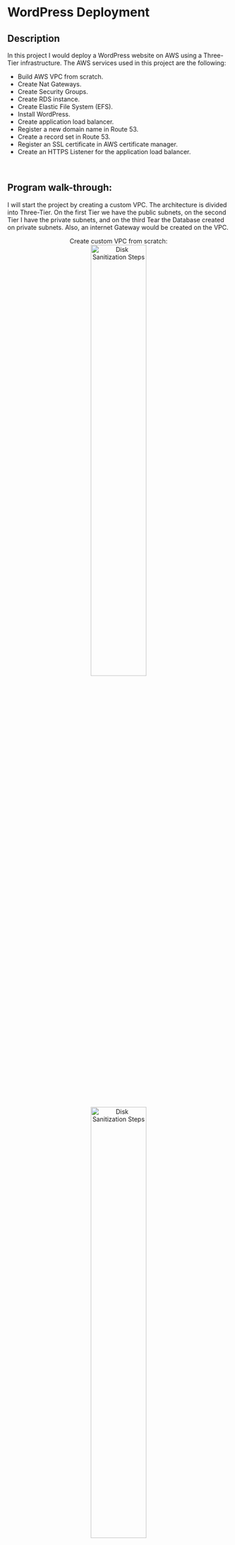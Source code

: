 <h1>WordPress Deployment</h1>

 

<h2>Description</h2>
In this project I would deploy a WordPress website on AWS using a Three-Tier infrastructure. The AWS services used in this project are the following: 

- Build AWS VPC from scratch. 
- Create Nat Gateways. 
- Create Security Groups. 
- Create RDS instance. 
- Create Elastic File System (EFS). 
- Install WordPress. 
- Create application load balancer. 
- Register a new domain name in Route 53. 
- Create a record set in Route 53. 
- Register an SSL certificate in AWS certificate manager. 
- Create an HTTPS Listener for the application load balancer.
<br />


<h2>Program walk-through:</h2>
I will start the project by creating a custom VPC. The architecture is divided into Three-Tier. On the first Tier we have the public subnets, on the second Tier I have the private subnets, and on the third Tear the Database created on private subnets. Also, an internet Gateway would be created on the VPC. 

<p align="center">
Create custom VPC from scratch: <br/>
<img src="https://i.imgur.com/5qTtFDQ.png" height="50%" width="50%" alt="Disk Sanitization Steps"/>
<img src="https://i.imgur.com/zAhSh9E.png" height="50%" width="50%" alt="Disk Sanitization Steps"/>
<img src="https://i.imgur.com/4KfYhYm.png" height="50%" width="50%" alt="Disk Sanitization Steps"/>

<p align="center">
We enabled VPC hostname on the VPC: <br/>

<img src="https://i.imgur.com/bx1ePuf.png" height="50%" width="50%" alt="Disk Sanitization Steps"/>

<p align="center">
Internet Gateway creation: <br/>
<img src="https://i.imgur.com/4vfJCrB.png" height="50%" width="50%" alt="Disk Sanitization Steps"/>

<p align="center">
Internet Gateway is attached to VPC: <br/>
<img src="https://i.imgur.com/Sw8kHhe.png" height="50%" width="50%" alt="Disk Sanitization Steps"/>
<img src="https://i.imgur.com/wPP5Bxc.png" height="50%" width="50%" alt="Disk Sanitization Steps"/>

<p align="center">
Public subnets creation named: Public Subnet AZ1 and Public Subnet AZ2 <br/>
<img src="https://i.imgur.com/jDs8uzf.png" height="50%" width="50%" alt="Disk Sanitization Steps"/>
<img src="https://i.imgur.com/Hmmi6Dj.png" height="50%" width="50%" alt="Disk Sanitization Steps"/>
<img src="https://i.imgur.com/C0gEDBC.png" height="50%" width="50%" alt="Disk Sanitization Steps"/>

<p align="center">
 Public Subnet AZ2: <br/>
<img src="https://i.imgur.com/Hmmi6Dj.png" height="50%" width="50%" alt="Disk Sanitization Steps"/>
<img src="https://i.imgur.com/sQhiAGy.png" height="50%" width="50%" alt="Disk Sanitization Steps"/>


<p align="center">
Enabled Auto-assign IP settings on both AZ1 and AZ2: <br/>
<img src="https://i.imgur.com/WJ5ajlB.png" height="50%" width="50%" alt="Disk Sanitization Steps"/>
<img src="https://i.imgur.com/Glxr7BV.png" height="50%" width="50%" alt="Disk Sanitization Steps"/>

<p align="center">
Creating Route Table named: Public Route Table <br/>

<img src="https://i.imgur.com/xk4wcEx.png" height="50%" width="50%" alt="Disk Sanitization Steps"/>
<img src="https://i.imgur.com/Vg4ZWlj.png" height="50%" width="50%" alt="Disk Sanitization Steps"/>

<p align="center">
Adding public routes to the table. Public routes allow access to the internet. <br/>

<img src="https://i.imgur.com/LDTRyf8.png" height="80%" width="80%" alt="Disk Sanitization Steps"/>
<img src="https://i.imgur.com/sy9yPEg.png" height="50%" width="50%" alt="Disk Sanitization Steps"/>
<img src="https://i.imgur.com/OIQ4q8B.png" height="50%" width="50%" alt="Disk Sanitization Steps"/>

<p align="center">
Adding private subnets to the VPC: <br/>

<img src="https://i.imgur.com/VzApukE.png" height="50%" width="50%" alt="Disk Sanitization Steps"/>
<img src="https://i.imgur.com/ZzfLhb4.png" height="50%" width="50%" alt="Disk Sanitization Steps"/>
<img src="https://i.imgur.com/WJLylYc.png" height="50%" width="50%" alt="Disk Sanitization Steps"/>

A NAT gateway is a Network Address Translation (NAT) service. You can use a NAT gateway so that instances in a private subnet can connect to services outside the VPC. In the following section I’m going to create two Nat Gateways to connect the private subnets to the internet. One on each public Subnet, (Public AZ1, Public AZ2).


<p align="center">
<img src="https://i.imgur.com/VkzDQOn.png" height="50%" width="50%" alt="Disk Sanitization Steps"/>
<img src="https://i.imgur.com/aEA20XP.png" height="50%" width="50%" alt="Disk Sanitization Steps"/>
<img src="https://i.imgur.com/u8vYu5W.png" height="50%" width="50%" alt="Disk Sanitization Steps"/>

<p align="center">
 Private Route table to connect the private subnets with publice subnets using the Nat Gateway: <br/>
<img src="https://i.imgur.com/pTZ4vo7.png" height="50%" width="50%" alt="Disk Sanitization Steps"/>
<img src="https://i.imgur.com/Q1AkC0U.png" height="50%" width="50%" alt="Disk Sanitization Steps"/>
<img src="https://i.imgur.com/5yI86gs.png" height="70%" width="70%" alt="Disk Sanitization Steps"/>

<p align="center">
Associate the Private subnets: Private App Subnet AZ1 and Private Private Data Subnet AZ1 <br/>
<img src="https://i.imgur.com/69LxobC.png" height="50%" width="50%" alt="Disk Sanitization Steps"/>
<img src="https://i.imgur.com/ipB1ps0.png" height="50%" width="50%" alt="Disk Sanitization Steps"/>

<p align="center">
Creating a second Nat Gateway for the AZ2 subnets and the corresponding Private Route Table on AZ2 <br/>
<img src="https://i.imgur.com/Df5NNlr.png" height="50%" width="50%" alt="Disk Sanitization Steps"/>
<img src="https://i.imgur.com/hZj7woL.png" height="50%" width="50%" alt="Disk Sanitization Steps"/>
<img src="https://i.imgur.com/ibArJWT.png" height="50%" width="50%" alt="Disk Sanitization Steps"/>
<img src="https://i.imgur.com/L3u66bC.png" height="50%" width="50%" alt="Disk Sanitization Steps"/>
<img src="https://i.imgur.com/phTZDK4.png" height="50%" width="50%" alt="Disk Sanitization Steps"/>

<p align="center">
Associate the Private subnets: Private App Subnet AZ2 and Private Private Data Subnet AZ2 <br/>
<img src="https://i.imgur.com/rL82aJY.png" height="50%" width="50%" alt="Disk Sanitization Steps"/>
<img src="https://i.imgur.com/9Qal4Uj.png" height="50%" width="50%" alt="Disk Sanitization Steps"/>

In this part of the project, I’m going to create the security groups needed. I will create:

- Alb security group – Port = 80 and 443 Source = 0.0.0.0/0 

- SSH security group – Port 22 Source = my IP address 

- Webserver security group – Port = 80, 443, and 22 Source = ALB security group and SSH security group 

- Database Security group – Port = 3306 Source = Webserver Security group 

- EFS Security group – Port = 2049 and 22 Source = Webserver SG, SSH SG 


<p align="center">
<img src="https://i.imgur.com/b0q9BLj.png" height="30%" width="30%" alt="Disk Sanitization Steps"/>
<img src="https://i.imgur.com/iv5w30C.png" height="40%" width="40%" alt="Disk Sanitization Steps"/>
<img src="https://i.imgur.com/Vc5ZBdi.png" height="50%" width="50%" alt="Disk Sanitization Steps"/>
<img src="https://i.imgur.com/GAtGI3h.png" height="50%" width="50%" alt="Disk Sanitization Steps"/>
<img src="https://i.imgur.com/SXqwPi3.png" height="50%" width="50%" alt="Disk Sanitization Steps"/>
<img src="https://i.imgur.com/STo1wDy.png" height="50%" width="50%" alt="Disk Sanitization Steps"/>
<img src="https://i.imgur.com/5QIT23D.png" height="50%" width="50%" alt="Disk Sanitization Steps"/>
<img src="https://i.imgur.com/xNHXyNA.png" height="50%" width="50%" alt="Disk Sanitization Steps"/>
<img src="https://i.imgur.com/YGN6QNW.png" height="50%" width="50%" alt="Disk Sanitization Steps"/>
<img src="https://i.imgur.com/lovcuXP.png" height="50%" width="50%" alt="Disk Sanitization Steps"/>
<img src="https://i.imgur.com/93sBB1R.png" height="50%" width="50%" alt="Disk Sanitization Steps"/>
<img src="https://i.imgur.com/uq2b86L.png" height="50%" width="50%" alt="Disk Sanitization Steps"/>

<p align="center">
I will proceed to create the MySQL Database instance in the private subnet: 

<img src="https://i.imgur.com/L2ZIDEx.png" height="20%" width="50%" alt="Disk Sanitization Steps"/>
<img src="https://i.imgur.com/67XeRmj.png" height="50%" width="50%" alt="Disk Sanitization Steps"/>
<img src="https://i.imgur.com/eJBK26g.png" height="50%" width="50%" alt="Disk Sanitization Steps"/>
<img src="https://i.imgur.com/t5323c2.png" height="50%" width="50%" alt="Disk Sanitization Steps"/>
<img src="https://i.imgur.com/R6PVXmS.png" height="50%" width="50%" alt="Disk Sanitization Steps"/>
<img src="https://i.imgur.com/ZAwu1A7.png" height="50%" width="50%" alt="Disk Sanitization Steps"/>
<img src="https://i.imgur.com/yDp2fOn.png" height="50%" width="50%" alt="Disk Sanitization Steps"/>
<img src="https://i.imgur.com/I0CXiGU.png" height="50%" width="50%" alt="Disk Sanitization Steps"/>
<img src="https://i.imgur.com/50k0qBZ.png" height="50%" width="50%" alt="Disk Sanitization Steps"/>
<img src="https://i.imgur.com/5xlM0EE.png" height="50%" width="50%" alt="Disk Sanitization Steps"/>
<img src="https://i.imgur.com/Xsd4bKB.png" height="50%" width="50%" alt="Disk Sanitization Steps"/>
<img src="https://i.imgur.com/2JWDYj6.png" height="50%" width="50%" alt="Disk Sanitization Steps"/>

In this section of the project, I will create an EFS file system, so that Webserver can have access to shared files. The EFS Mount targets are in each AZ in the VPC. The Webservers will use the mount targets to connect to the EFS. 

<p align="center">
<img src="https://i.imgur.com/ISA8XqJ.png" height="20%" width="50%" alt="Disk Sanitization Steps"/>
<img src="https://i.imgur.com/61syv8Z.png" height="20%" width="50%" alt="Disk Sanitization Steps"/>
<img src="https://i.imgur.com/HcOsrJQ.png" height="20%" width="50%" alt="Disk Sanitization Steps"/>
<img src="https://i.imgur.com/iJ0qDqQ.png" height="20%" width="50%" alt="Disk Sanitization Steps"/>

In this section, I will create an EC2 instance in the public subnet to install the Website and move files to EFS. The EC2 instance will be used as a setup server. 

<p align="center">
<img src="https://i.imgur.com/zoQsmrA.png" height="20%" width="50%" alt="Disk Sanitization Steps"/>
<img src="https://i.imgur.com/4DE3NxF.png" height="20%" width="50%" alt="Disk Sanitization Steps"/>
<img src="https://i.imgur.com/Wbe42U0.png" height="20%" width="50%" alt="Disk Sanitization Steps"/>
<img src="https://i.imgur.com/8eyv70j.png" height="20%" width="50%" alt="Disk Sanitization Steps"/>
<img src="https://i.imgur.com/gc7ltAS.png" height="20%" width="50%" alt="Disk Sanitization Steps"/>

Now, I will begin the installation of the WordPress site and move the files to EFS. I’m connecting over SSH using CMD. I will start by creating the HTML directory and mount the EFS to it. 

<p align="center">
<img src="https://i.imgur.com/psO4Oaw.png" height="60%" width="60%" alt="Disk Sanitization Steps"/>
<img src="https://i.imgur.com/YhtRb9R.png" height="70%" width="70%" alt="Disk Sanitization Steps"/>

<p align="center">
Apache installation: <br/>
<img src="https://i.imgur.com/cVxLtXH.png" height="70%" width="70%" alt="Disk Sanitization Steps"/>
<img src="https://i.imgur.com/fBq150P.png" height="70%" width="70%" alt="Disk Sanitization Steps"/>

<p align="center">
Installing PHP 7.4: <br/>
<img src="https://i.imgur.com/DKXLOg1.png" height="70%" width="70%" alt="Disk Sanitization Steps"/>
<img src="https://i.imgur.com/4hbs6th.png" height="70%" width="70%" alt="Disk Sanitization Steps"/>
<img src="https://i.imgur.com/5irYKcD.png" height="70%" width="70%" alt="Disk Sanitization Steps"/>

<p align="center">
Installing MySQL 5.7 <br/>
<img src="https://i.imgur.com/AKsAcO7.png" height="70%" width="70%" alt="Disk Sanitization Steps"/>
<img src="https://i.imgur.com/m4IV6Og.png" height="70%" width="70%" alt="Disk Sanitization Steps"/>
<img src="https://i.imgur.com/67MSN9p.png" height="70%" width="70%" alt="Disk Sanitization Steps"/>

<p align="center">
Set the permissions: <br/>
<img src="https://i.imgur.com/nnGJi8Y.png" height="70%" width="70%" alt="Disk Sanitization Steps"/>

<p align="center">
Download WordPress files: <br/>
<img src="https://i.imgur.com/HTJQGwC.png" height="70%" width="70%" alt="Disk Sanitization Steps"/>

<p align="center">
Edit the wp-config.php file: <br/>
<img src="https://i.imgur.com/SBdPbSY.png" height="70%" width="70%" alt="Disk Sanitization Steps"/>
<img src="https://i.imgur.com/CuqYx0o.png" height="70%" width="70%" alt="Disk Sanitization Steps"/>

<p align="center">
Restart the Webserver: <br/>
<img src="https://i.imgur.com/wuxt3R5.png" height="70%" width="70%" alt="Disk Sanitization Steps"/>
<img src="https://i.imgur.com/9Yvrns0.png" height="50%" width="50%" alt="Disk Sanitization Steps"/>
<img src="https://i.imgur.com/rGgttZD.png" height="50%" width="50%" alt="Disk Sanitization Steps"/>
<img src="https://i.imgur.com/csMJrra.png" height="50%" width="50%" alt="Disk Sanitization Steps"/>


Application Load Balancer is used to distribute web traffic across EC2 instances in multiple AZs. In this section I will create two EC2 instances on each of the private subnets. 

<p align="center">
Creating Webserver AZ1: <br/>
<img src="https://i.imgur.com/WNB1lej.png" height="50%" width="50%" alt="Disk Sanitization Steps"/>
<img src="https://i.imgur.com/tEsOlrQ.png" height="50%" width="50%" alt="Disk Sanitization Steps"/>
<img src="https://i.imgur.com/5ZxFjhz.png" height="50%" width="50%" alt="Disk Sanitization Steps"/>
<img src="https://i.imgur.com/kA0BTP0.png" height="50%" width="50%" alt="Disk Sanitization Steps"/>
<img src="https://i.imgur.com/M0IwlA2.png" height="50%" width="50%" alt="Disk Sanitization Steps"/>
<img src="https://i.imgur.com/youDzEV.png" height="50%" width="50%" alt="Disk Sanitization Steps"/>
<img src="https://i.imgur.com/6VWiSnl.png" height="50%" width="50%" alt="Disk Sanitization Steps"/>

<p align="center">
Creating Webserver AZ2: <br/>
<img src="https://i.imgur.com/PEyj7NM.png" height="50%" width="50%" alt="Disk Sanitization Steps"/>
<img src="https://i.imgur.com/zEC7lPE.png" height="50%" width="50%" alt="Disk Sanitization Steps"/>
<img src="https://i.imgur.com/p8sbkzh.png" height="50%" width="50%" alt="Disk Sanitization Steps"/>
<img src="https://i.imgur.com/f424nbR.png" height="50%" width="50%" alt="Disk Sanitization Steps"/>
<img src="https://i.imgur.com/Zfqqd1Y.png" height="50%" width="50%" alt="Disk Sanitization Steps"/>
<img src="https://i.imgur.com/ifCD5wi.png" height="50%" width="50%" alt="Disk Sanitization Steps"/>
<img src="https://i.imgur.com/yJSnZKg.png" height="50%" width="50%" alt="Disk Sanitization Steps"/>

<p align="center">
Creating target group for the ALB: <br/>
<img src="https://i.imgur.com/awR0EEA.png" height="50%" width="50%" alt="Disk Sanitization Steps"/>
<img src="https://i.imgur.com/uQkbKdh.png" height="50%" width="50%" alt="Disk Sanitization Steps"/>
<img src="https://i.imgur.com/BkD9SZd.png" height="50%" width="50%" alt="Disk Sanitization Steps"/>
<img src="https://i.imgur.com/wYNgh2w.png" height="50%" width="50%" alt="Disk Sanitization Steps"/>
<img src="https://i.imgur.com/VKlZIKW.png" height="50%" width="50%" alt="Disk Sanitization Steps"/>
<img src="https://i.imgur.com/OQVy8qF.png" height="50%" width="50%" alt="Disk Sanitization Steps"/>

<p align="center">
Creating the Application Load Balancer: <br/>
<img src="https://i.imgur.com/JrfTtaj.png" height="50%" width="50%" alt="Disk Sanitization Steps"/>
<img src="https://i.imgur.com/nNP2nH5.png" height="50%" width="50%" alt="Disk Sanitization Steps"/>
<img src="https://i.imgur.com/MP6p5Z9.png" height="50%" width="50%" alt="Disk Sanitization Steps"/>
<img src="https://i.imgur.com/TBNxaiR.png" height="50%" width="50%" alt="Disk Sanitization Steps"/>
<img src="https://i.imgur.com/CvZk0kT.png" height="50%" width="50%" alt="Disk Sanitization Steps"/>

<p align="center">
In this section I will create a domain name and register a record set on Route 53: <br/>

<img src="https://i.imgur.com/iwagwqX.png" height="50%" width="50%" alt="Disk Sanitization Steps"/>
<img src="https://i.imgur.com/MFiaG4R.png" height="50%" width="50%" alt="Disk Sanitization Steps"/>
<img src="https://i.imgur.com/B79xpzZ.png" height="50%" width="50%" alt="Disk Sanitization Steps"/>
<img src="https://i.imgur.com/4JWNZtp.png" height="60%" width="60%" alt="Disk Sanitization Steps"/>

In this section, I will create an SSL certificate in AWS Certificate Manager. This is with the purpose of encrypting the traffic from our Webserver to the Web browser. 


<p align="center">
<img src="https://i.imgur.com/nQtTqYc.png" height="50%" width="50%" alt="Disk Sanitization Steps"/>
<img src="https://i.imgur.com/ueTaSxV.png" height="50%" width="50%" alt="Disk Sanitization Steps"/>
<img src="https://i.imgur.com/uEkkRLz.png" height="50%" width="50%" alt="Disk Sanitization Steps"/>
<img src="https://i.imgur.com/SdjaKfx.png" height="50%" width="50%" alt="Disk Sanitization Steps"/>
<img src="https://i.imgur.com/sCGMz2G.png" height="50%" width="50%" alt="Disk Sanitization Steps"/>
<img src="https://i.imgur.com/br8EeS3.png" height="50%" width="50%" alt="Disk Sanitization Steps"/>
<img src="https://i.imgur.com/G5n6iLL.png" height="50%" width="50%" alt="Disk Sanitization Steps"/>
<img src="https://i.imgur.com/XYfUR9E.png" height="50%" width="50%" alt="Disk Sanitization Steps"/>

To SSH into the instances in the private subnets. I will launch an EC2 instance in the public subnet, then from the instance in the public subnet, we can SSH into any instance in the private subnet. 
<img src="" height="50%" width="50%" alt="Disk Sanitization Steps"/>
<img src="" height="50%" width="50%" alt="Disk Sanitization Steps"/>
<img src="" height="50%" width="50%" alt="Disk Sanitization Steps"/>
<img src="" height="50%" width="50%" alt="Disk Sanitization Steps"/>









<br />
<br />

</p>

<!--
 ```diff
- text in red
+ text in green
! text in orange
# text in gray
@@ text in purple (and bold)@@
```
--!>
